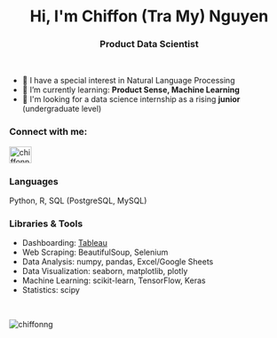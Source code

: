 <h1 align="center">Hi, I'm Chiffon (Tra My) Nguyen </h1>
<h3 align="center">Product Data Scientist</h3>
<br>

- 🎯 I have a special interest in Natural Language Processing
- 🌱 I’m currently learning: **Product Sense, Machine Learning**
- 💼 I'm looking for a data science internship as a rising **junior** (undergraduate level)


<h3 align="left">Connect with me:</h3>
<p align="left">
<a href="https://linkedin.com/in/chiffonng" target="blank"><img align="center" src="https://raw.githubusercontent.com/rahuldkjain/github-profile-readme-generator/master/src/images/icons/Social/linked-in-alt.svg" alt="chiffonng" height="30" width="40" /></a>
</p>

<h3 align="left">Languages</h3>
Python, R, SQL (PostgreSQL, MySQL)

<h3 align="left">Libraries & Tools</h3>
<p> 

- Dashboarding: [Tableau](https://public.tableau.com/app/profile/chiffonng)
- Web Scraping: BeautifulSoup, Selenium
- Data Analysis: numpy, pandas, Excel/Google Sheets
- Data Visualization: seaborn, matplotlib, plotly
- Machine Learning: scikit-learn, TensorFlow, Keras
- Statistics: scipy
</p>
<br>

<p><img align="left" src="https://github-readme-stats.vercel.app/api/top-langs?username=chiffonng&show_icons=true&locale=en&theme=transparent&layout=compact" alt="chiffonng" /></p>

<!--
Here are some ideas to get you started:

- 🔭 I’m currently working on ...
- 🌱 I’m currently learning ...
- 👯 I’m looking to collaborate on ...
- 🤔 I’m looking for help with ...
- 💬 Ask me about ...
- 📫 How to reach me: ...
- 😄 Pronouns: ...
- ⚡ Fun fact: ...
-->
